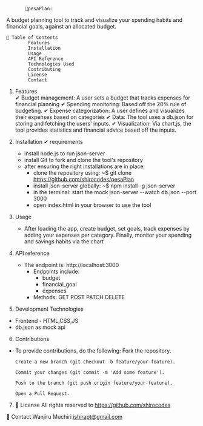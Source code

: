         
           📌pesaPlan: 
A budget planning tool to track and visualize your spending habits and financial goals, against an allocated budget.

    📝 Table of Contents
            Features
            Installation
            Usage
            API Reference
            Technologies Used
            Contributing
            License
            Contact
1. Features  
    ✔ Budget management: A user sets a budget that tracks expenses for financial planning
    ✔ Spending monitoring: Based off the 20% rule of budgeting.
    ✔ Expense categorization: A user defines and visualizes their expenses based on categories 
    ✔ Data: The tool uses a db.json for storing and fetching the users' inputs.
    ✔ Visualization: Via chart.js, the tool provides statistics and financial advice based off the inputs.

2. Installation
    ✔ requirements 
     - install node.js to run json-server
     - install Git to fork and clone the tool's repository
     - after ensuring the right installations are in place:
       - clone the repository using: 
        ~$ <your working directory>git clone https://github.com/shirocodes/pesaPlan
       - install json-server globally:
        ~$ npm install -g json-server
        - in the terminal: start the mock
            json-server --watch db.json --port 3000
        - open index.html in your browser to use the tool

3. Usage 
    - After loading the app, create budget, set goals, track expenses by adding your expenses per category. Finally, monitor your spending and savings habits via the chart

4. API reference 
    - The endpoint is: http://localhost:3000
        - Endpoints include:
            - budget
            - financial_goal
            - expenses
        - Methods: GET POST PATCH DELETE

5. Development Technologies
  - Frontend - HTML,CSS,JS
  - db.json as mock api

6. Contributions
  - To provide contributions, do the following:
        Fork the repository.

        Create a new branch (git checkout -b feature/your-feature).

        Commit your changes (git commit -m 'Add some feature').

        Push to the branch (git push origin feature/your-feature).

        Open a Pull Request.

7. 📜 License 
    All rights reserved to https://github.com/shirocodes

📩 Contact Wanjiru Muchiri
            ishirapt@gmail.com